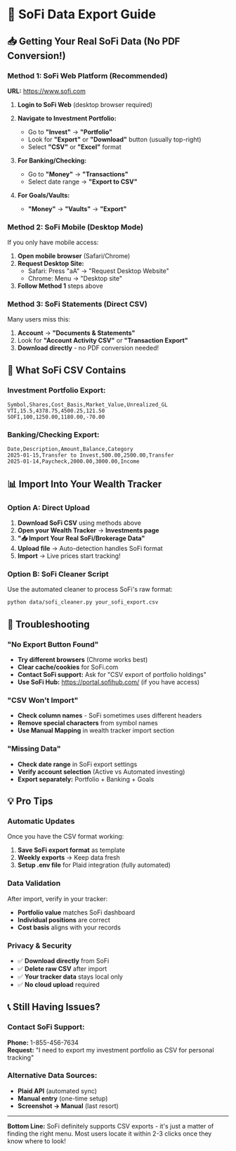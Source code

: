 # 🏦 SoFi Data Export Guide

## 📥 Getting Your Real SoFi Data (No PDF Conversion!)

### Method 1: SoFi Web Platform (Recommended)
**URL:** https://www.sofi.com

1. **Login to SoFi Web** (desktop browser required)
2. **Navigate to Investment Portfolio:**
   - Go to **"Invest"** → **"Portfolio"**
   - Look for **"Export"** or **"Download"** button (usually top-right)
   - Select **"CSV"** or **"Excel"** format

3. **For Banking/Checking:**
   - Go to **"Money"** → **"Transactions"**
   - Select date range → **"Export to CSV"**

4. **For Goals/Vaults:**
   - **"Money"** → **"Vaults"** → **"Export"**

### Method 2: SoFi Mobile (Desktop Mode)
If you only have mobile access:

1. **Open mobile browser** (Safari/Chrome)
2. **Request Desktop Site:**
   - Safari: Press "aA" → "Request Desktop Website"
   - Chrome: Menu → "Desktop site"
3. **Follow Method 1** steps above

### Method 3: SoFi Statements (Direct CSV)
Many users miss this:

1. **Account** → **"Documents & Statements"**
2. Look for **"Account Activity CSV"** or **"Transaction Export"**
3. **Download directly** - no PDF conversion needed!

## 🔧 What SoFi CSV Contains

### Investment Portfolio Export:
```csv
Symbol,Shares,Cost_Basis,Market_Value,Unrealized_GL
VTI,15.5,4378.75,4500.25,121.50
SOFI,100,1250.00,1180.00,-70.00
```

### Banking/Checking Export:
```csv
Date,Description,Amount,Balance,Category
2025-01-15,Transfer to Invest,500.00,2500.00,Transfer
2025-01-14,Paycheck,2000.00,3000.00,Income
```

## 📊 Import Into Your Wealth Tracker

### Option A: Direct Upload
1. **Download SoFi CSV** using methods above
2. **Open your Wealth Tracker** → **Investments page**
3. **"📥 Import Your Real SoFi/Brokerage Data"**
4. **Upload file** → Auto-detection handles SoFi format
5. **Import** → Live prices start tracking!

### Option B: SoFi Cleaner Script
Use the automated cleaner to process SoFi's raw format:

```bash
python data/sofi_cleaner.py your_sofi_export.csv
```

## 🚨 Troubleshooting

### "No Export Button Found"
- **Try different browsers** (Chrome works best)
- **Clear cache/cookies** for SoFi.com
- **Contact SoFi support:** Ask for "CSV export of portfolio holdings"
- **Use SoFi Hub:** https://portal.sofihub.com/ (if you have access)

### "CSV Won't Import"
- **Check column names** - SoFi sometimes uses different headers
- **Remove special characters** from symbol names
- **Use Manual Mapping** in wealth tracker import section

### "Missing Data"
- **Check date range** in SoFi export settings
- **Verify account selection** (Active vs Automated investing)
- **Export separately:** Portfolio + Banking + Goals

## 💡 Pro Tips

### Automatic Updates
Once you have the CSV format working:
1. **Save SoFi export format** as template
2. **Weekly exports** → Keep data fresh
3. **Setup .env file** for Plaid integration (fully automated)

### Data Validation
After import, verify in your tracker:
- **Portfolio value** matches SoFi dashboard
- **Individual positions** are correct
- **Cost basis** aligns with your records

### Privacy & Security
- ✅ **Download directly** from SoFi
- ✅ **Delete raw CSV** after import
- ✅ **Your tracker data** stays local only
- ✅ **No cloud upload** required

## 📞 Still Having Issues?

### Contact SoFi Support:
**Phone:** 1-855-456-7634  
**Request:** "I need to export my investment portfolio as CSV for personal tracking"

### Alternative Data Sources:
- **Plaid API** (automated sync)
- **Manual entry** (one-time setup)
- **Screenshot → Manual** (last resort)

---

**Bottom Line:** SoFi definitely supports CSV exports - it's just a matter of finding the right menu. Most users locate it within 2-3 clicks once they know where to look! 